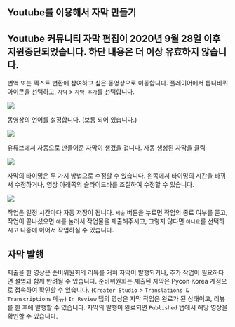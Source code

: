 ## Youtube를 이용해서 자막 만들기
**Youtube 커뮤니티 자막 편집이 2020년 9월 28일 이후 지원중단되었습니다. 하단 내용은 더 이상 유효하지 않습니다.**
-----
번역 또는 텍스트 변환에 참여하고 싶은 동영상으로 이동합니다. 플레이어에서 톱니바퀴 아이콘을 선택하고, `자막` > `자막 추가`를 선택합니다.

![](./images/youtube-add-subtitle.png)

동영상의 언어를 설정합니다. (보통 되어 있습니다.)

![](./images/auto-generated-cc.png)

유튜브에서 자동으로 만들어준 자막이 생겼을 겁니다. 자동 생성된 자막을 클릭

![](./images/edit-auto-generated-cc.png)

자막의 타이밍은 두 가지 방법으로 수정할 수 있습니다. 왼쪽에서 타이밍의 시간을 바꿔서 수정하거나, 영상 아래쪽의 슬라이드바를 조절하여 수정할 수 있습니다.

![](./images/youtube-subtitle-done.png)

작업은 일정 시간마다 자동 저장이 됩니다. `제출` 버튼을 누르면 작업의 종료 여부를 묻고, 작업이 끝나셨으면 `예`를 눌러서 작업물을 제출해주시고, 그렇지 않다면 `아니요`를 선택하시고 나중에 이어서 작업하실 수 있습니다. 

## 자막 발행
제출을 한 영상은 준비위원회의 리뷰를 거쳐 자막이 발행되거나, 추가 작업이 필요하다면 설명과 함께 반려될 수 있습니다.
준비위원회는 제출된 자막은 Pycon Korea 계정으로 접속하여 확인할 수 있습니다. (`Creater Studio` > `Translations & Transcriptions` 메뉴) 
`In Review` 탭의 영상은 자막 작업은 완료가 된 상태이고, 리뷰를 한 후에 발행할 수 있습니다.
자막의 발행이 완료되면 `Published` 탭에서 해당 영상을 확인할 수 있습니다.
